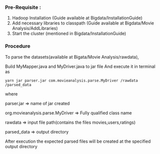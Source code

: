 ### Pre-Requisite : 
1) Hadoop Installation (Guide available at Bigdata/InstallationGuide)
2) Add necessary libraries to classpath (Guide available at Bigdata/Movie Analysis/AddLibraries)
3) Start the cluster (mentioned in Bigdata/InstallationGuide)

### Procedure

To parse the datasets(available at Bigata/Movie Analysis/rawdata),

Build MyMapper.java and MyDriver.java to jar file And execute it in terminal as 

```yarn jar parser.jar com.movieanalysis.parse.MyDriver /rawdata /parsed_data```

where

parser.jar => name of jar created

org.movieanalysis.parse.MyDriver  => Fully qualified class name

rawdata => input file path(contains the files movies,users,ratings)

parsed_data => output directory


After execution the expected parsed files will be created at the specified output directory
